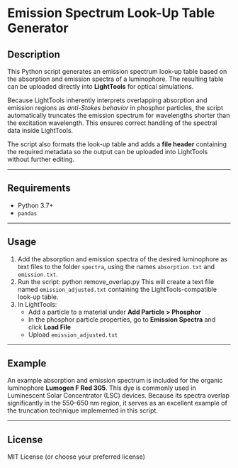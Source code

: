 # Emission Spectrum Look-Up Table Generator

## Description
This Python script generates an emission spectrum look-up table based on the absorption and emission spectra of a luminophore. The resulting table can be uploaded directly into **LightTools** for optical simulations.

Because LightTools inherently interprets overlapping absorption and emission regions as *anti-Stokes behavior* in phosphor particles, the script automatically truncates the emission spectrum for wavelengths shorter than the excitation wavelength. This ensures correct handling of the spectral data inside LightTools.

The script also formats the look-up table and adds a **file header** containing the required metadata so the output can be uploaded into LightTools without further editing.

---

## Requirements
- Python 3.7+
- `pandas`

---

## Usage
1. Add the absorption and emission spectra of the desired luminophore as text files to the folder `spectra`, using the names `absorption.txt` and `emission.txt`.
2. Run the script:
    python remove_overlap.py
   This will create a text file named `emission_adjusted.txt` containing the LightTools-compatible look-up table.
3. In LightTools:
   - Add a particle to a material under **Add Particle > Phosphor**  
   - In the phosphor particle properties, go to **Emission Spectra** and click **Load File**  
   - Upload `emission_adjusted.txt`

---

## Example
An example absorption and emission spectrum is included for the organic luminophore **Lumogen F Red 305**. This dye is commonly used in Luminescent Solar Concentrator (LSC) devices. Because its spectra overlap significantly in the 550–650 nm region, it serves as an excellent example of the truncation technique implemented in this script.

---

## License
MIT License (or choose your preferred license)
